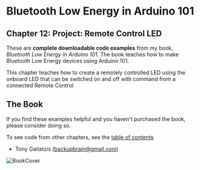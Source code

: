 # Bluetooth Low Energy in Arduino 101

## Chapter 12: Project: Remote Control LED


These are **complete downloadable code examples** from my book, _Bluetooth Low Energy in Arduino 101_.  The book teaches how to make Bluetooth Low Energy devices using Arduino 101.

This chapter teaches how to create a remotely controlled LED using the onboard LED that can be switched on and off with command from a connected Remote Control

## The Book

If you find these examples helpful and you haven't purchased the book, please consider doing so.

To see code from other chapters, see the [table of contents](https://github.com/BluetoothLowEnergyInArduino101/Book)

- Tony Gaitatzis (<backupbrain@gmail.com>)

![BookCover](https://github.com/BluetoothLowEnergyIniOSSwift/Book/blob/master/Bluetooth%20Low%20Energy%20in%20Arduino%20101%20Cover.png)
